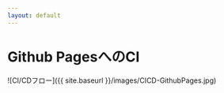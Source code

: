 ```yaml
---
layout: default
---
```


# Github PagesへのCI

![CI/CDフロー]({{ site.baseurl }}/images/CICD-GithubPages.jpg)
